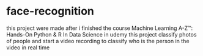 # face-recognition
this project were made after i finished the course Machine Learning A-Z™: Hands-On Python &amp; R In Data Science in udemy this project classify photos of people and start a video recording to classify who is the person in the video in real time
